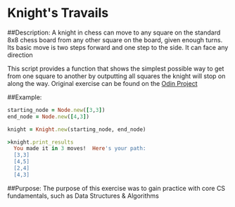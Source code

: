 # Knight's Travails

##Description:
A knight in chess can move to any square on the standard 8x8 chess board from any other square on the board, given enough turns. Its basic move is two steps forward and one step to the side. It can face any direction

This script provides a function that shows the simplest possible way to get from one square to another by outputting all squares the knight will stop on along the way.
Original exercise can be found on the [Odin Project](http://www.theodinproject.com/ruby-programming/data-structures-and-algorithms)

##Example:

```ruby
starting_node = Node.new([3,3])
end_node = Node.new([4,3])

knight = Knight.new(starting_node, end_node)

>knight.print_results
  You made it in 3 moves!  Here's your path:
  [3,3]
  [4,5]
  [2,4]
  [4,3]
```


##Purpose:
The purpose of this exercise was to gain practice with core CS fundamentals, such as Data Structures & Algorithms